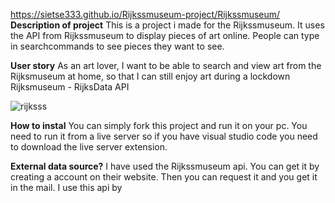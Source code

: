https://sietse333.github.io/Rijkssmuseum-project/Rijkssmuseum/
**Description of project**
This is a project i made for the Rijkssmuseum. It uses the API from Rijkssmuseum to display pieces of art online. People can type in searchcommands to see pieces they want to see. 

**User story**
As an art lover, I want to be able to search and view art from the Rijksmuseum at home, so that I can still enjoy art during a lockdown Rijksmuseum - RijksData API

![rijksss](https://user-images.githubusercontent.com/43068118/157021337-6b43c6b4-da2e-493e-ba21-d9b82de603ea.png)

**How to instal**
You can simply fork this project and run it on your pc. You need to run it from a live server so if you have visual studio code you need to download the live server extension. 

**External data source?**
I have used the Rijkssmuseum api. You can get it by creating a account on their website. Then you can request it and you get it in the mail. I use this api by
